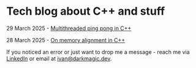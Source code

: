 # Tech blog about C++ and stuff

29 March 2025 - [Multithreaded ping pong in C++](29.03.25/ThreadPingPong.html)

28 March 2025 - [On memory alignment in C++](28.03.25/ObjectAlignment.html)

If you noticed an error or just want to drop me a message - reach me via [LinkedIn](https://www.linkedin.com/in/igolubev) or email at [ivan@darkmagic.dev](mailto:ivan@darkmagic.dev?subject=hello).
